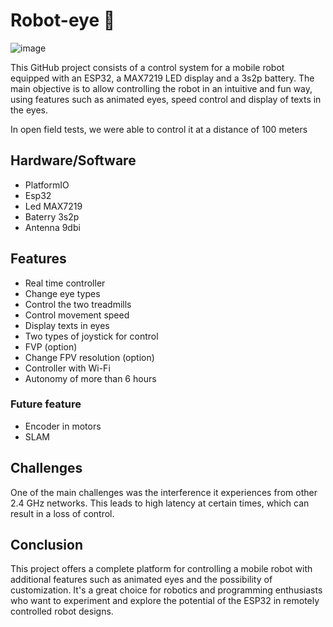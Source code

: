 # Robot-eye 🤖

![image](https://github.com/lucasalberto01/robot-eye/assets/29151352/0019a6b6-f43f-4883-b67c-b0a6fffccd30)

This GitHub project consists of a control system for a mobile robot equipped with an ESP32, a MAX7219 LED display and a 3s2p battery. The main objective is to allow controlling the robot in an intuitive and fun way, using features such as animated eyes, speed control and display of texts in the eyes.

In open field tests, we were able to control it at a distance of 100 meters

## Hardware/Software

* PlatformIO
* Esp32
* Led MAX7219
* Baterry 3s2p
* Antenna 9dbi

## Features

* Real time controller
* Change eye types
* Control the two treadmills
* Control movement speed
* Display texts in eyes
* Two types of joystick for control
* FVP (option)
* Change FPV resolution (option)
* Controller with Wi-Fi
* Autonomy of more than 6 hours

### Future feature

* Encoder in motors
* SLAM

## Challenges

One of the main challenges was the interference it experiences from other 2.4 GHz networks. This leads to high latency at certain times, which can result in a loss of control.

## Conclusion

This project offers a complete platform for controlling a mobile robot with additional features such as animated eyes and the possibility of customization. It's a great choice for robotics and programming enthusiasts who want to experiment and explore the potential of the ESP32 in remotely controlled robot designs.

